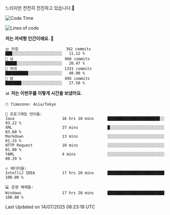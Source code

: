 느리지만 천천히 전진하고 있습니다.🐢

<!--START_SECTION:waka-->
![Code Time](http://img.shields.io/badge/Code%20Time-1%2C647%20hrs%2035%20mins-blue)

![Lines of code](https://img.shields.io/badge/%EC%A0%80%EB%8A%94%20%EC%97%AC%ED%83%9C%EA%B9%8C%EC%A7%80%20-925.5%20thousand%20%EC%A4%84%EC%9D%98%20%EC%BD%94%EB%93%9C%EB%A5%BC%20%EC%9E%91%EC%84%B1%ED%96%88%EC%96%B4%EC%9A%94.-blue)

**저는 저녁형 인간이에요. 🦉** 

```text
🌞 아침                     362 commits         ███░░░░░░░░░░░░░░░░░░░░░░   11.12 % 
🌆 낮　                     666 commits         █████░░░░░░░░░░░░░░░░░░░░   20.47 % 
🌃 저녁                     1331 commits        ██████████░░░░░░░░░░░░░░░   40.90 % 
🌙 밤　                     895 commits         ███████░░░░░░░░░░░░░░░░░░   27.50 % 
```


📊 **저는 이번주를 이렇게 시간을 보냈어요.** 

```text
🕑︎ Timezone: Asia/Tokyo

💬 프로그래밍 언어들: 
Java                     16 hrs 10 mins      ███████████████████████░░   93.22 % 
XML                      37 mins             █░░░░░░░░░░░░░░░░░░░░░░░░   03.60 % 
Markdown                 13 mins             ░░░░░░░░░░░░░░░░░░░░░░░░░   01.33 % 
HTTP Request             10 mins             ░░░░░░░░░░░░░░░░░░░░░░░░░   01.00 % 
YAML                     4 mins              ░░░░░░░░░░░░░░░░░░░░░░░░░   00.39 % 

🔥 에디터들: 
IntelliJ IDEA            17 hrs 20 mins      █████████████████████████   100.00 % 

💻 운영 체제들: 
Windows                  17 hrs 20 mins      █████████████████████████   100.00 % 
```


 Last Updated on 14/07/2025 08:23:18 UTC
<!--END_SECTION:waka-->
